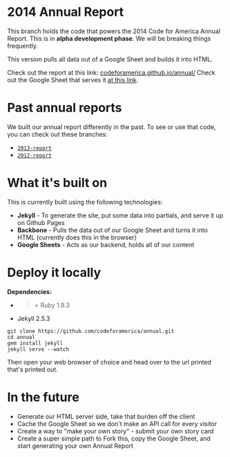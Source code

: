 2014 Annual Report
=======

This branch holds the code that powers the 2014 Code for America Annual Report. This is in **alpha development phase**. We will be breaking things frequently.

This version pulls all data out of a Google Sheet and builds it into HTML.

Check out the report at this link: [codeforamerica.github.io/annual/](http://codeforamerica.github.io/annual/)
Check out the Google Sheet that serves it [at this link](https://docs.google.com/a/codeforamerica.org/spreadsheets/d/1UTmofeY8rPZvXdN_CNJXfFgPlexiMmlSs5W8oPhqFko/edit#gid=179182240).

# Past annual reports

We built our annual report differently in the past. To see or use that code, you can check out these branches:

* [`2013-report`](https://github.com/codeforamerica/annual/tree/2013-report)
* [`2012-report`](https://github.com/codeforamerica/annual/tree/2013-report)

# What it's built on

This is currently built using the following technologies:
* **Jekyll** - To generate the site, put some data into partials, and serve it up on Github Pages
* **Backbone** - Pulls the data out of our Google Sheet and turns it into HTML (currently does this in the browser)
* **Google Sheets** - Acts as our backend, holds all of our content

# Deploy it locally

**Dependencies:**
* >= Ruby 1.9.3
* Jekyll 2.5.3

```
git clone https://github.com/codeforamerica/annual.git
cd annual
gem install jekyll
jekyll serve --watch
```

Then open your web browser of choice and head over to the url printed that's printed out.

# In the future

* Generate our HTML server side, take that burden off the client
* Cache the Google Sheet so we don't make an API call for every visitor
* Create a way to "make your own story" - submit your own story card
* Create a super simple path to Fork this, copy the Google Sheet, and start generating your own Annual Report